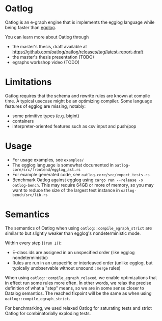 # Oatlog

Oatlog is an e-graph engine that is implements the egglog language while being faster than [egglog](https://github.com/egraphs-good/egglog).

You can learn more about Oatlog through
* the master's thesis, draft available at https://github.com/oatlog/oatlog/releases/tag/latest-report-draft
* the master's thesis presentation (TODO)
* egraphs workshop video (TODO)

# Limitations

Oatlog requires that the schema and rewrite rules are known at compile time.
A typical usecase might be an optimizing compiler.
Some language features of egglog are missing, notably:

* some primitive types (e.g. bigint)
* containers
* interpreter-oriented features such as csv input and push/pop

# Usage

* For usage examples, see `examples/`
* The egglog language is somewhat documented in `oatlog-core/src/frontend/egglog_ast.rs`
* For example generated code, see `oatlog-core/src/expect_tests.rs`
* Benchmark Oatlog against egglog using `cargo run --release -o oatlog-bench`. This may require 64GB
  or more of memory, so you may want to reduce the size of the largest test instance in
  `oatlog-bench/src/lib.rs`

# Semantics

The semantics of Oatlog when using `oatlog::compile_egraph_strict` are similar to but slightly
weaker than egglog's nondeterministic mode.

Within every step (`(run 1)`):
* E-class ids are assigned in an unspecified order (like egglog nondeterministic)
* Rules are run in an unspecific or interleaved order (unlike egglog, but typically unobservable
  without unsound `:merge` rules)

When using `oatlog::compile_egraph_relaxed`, we enable optimizations that in effect run some rules more often.
In other words, we relax the precise definition of what a "step" means, so we are in some sense closer to Datalog semantics.
The reached fixpoint will be the same as when using `oatlog::compile_egraph_strict`.

For benchmarking, we used relaxed Oatlog for saturating tests and strict Oatlog for combinatorially
exploding tests.
